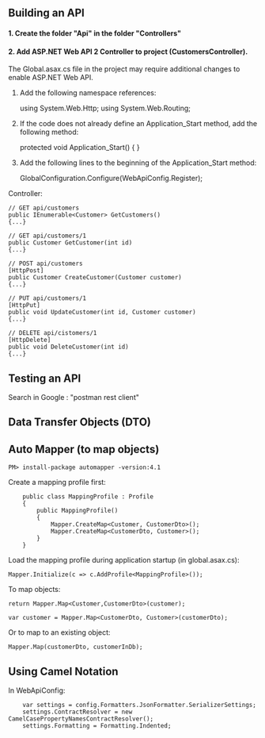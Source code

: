 ﻿##  Building an API
#### 1. Create the folder "Api" in the folder "Controllers"
#### 2. Add ASP.NET Web API 2 Controller to project (CustomersController).

The Global.asax.cs file in the project may require additional changes to enable ASP.NET Web API.

1. Add the following namespace references:

    using System.Web.Http;
    using System.Web.Routing;

2. If the code does not already define an Application_Start method, add the following method:

    protected void Application_Start()
    {
    }

3. Add the following lines to the beginning of the Application_Start method:

    GlobalConfiguration.Configure(WebApiConfig.Register);


Controller:
```
// GET api/customers
public IEnumerable<Customer> GetCustomers()
{...}
```

```
// GET api/customers/1
public Customer GetCustomer(int id)
{...}
```

```
// POST api/customers
[HttpPost]
public Customer CreateCustomer(Customer customer)
{...}
```

```
// PUT api/customers/1
[HttpPut]
public void UpdateCustomer(int id, Customer customer)
{...}
```

```
// DELETE api/cistomers/1
[HttpDelete]
public void DeleteCustomer(int id)
{...}
```

## Testing an API
Search in Google : "postman rest client"

##  Data Transfer Objects (DTO)

##  Auto Mapper (to map objects)
```
PM> install-package automapper -version:4.1
```

Create a mapping profile first:
```
    public class MappingProfile : Profile
    {
        public MappingProfile()
        {
            Mapper.CreateMap<Customer, CustomerDto>();
            Mapper.CreateMap<CustomerDto, Customer>();
        }
    }
```

Load the mapping profile during application startup (in global.asax.cs):
```
Mapper.Initialize(c => c.AddProfile<MappingProfile>());
```

To map objects:
```
return Mapper.Map<Customer,CustomerDto>(customer);
```

```
var customer = Mapper.Map<CustomerDto, Customer>(customerDto);
```

Or to map to an existing object:
```
Mapper.Map(customerDto, customerInDb);
```

## Using Camel Notation
In WebApiConfig:
```
    var settings = config.Formatters.JsonFormatter.SerializerSettings;
    settings.ContractResolver = new CamelCasePropertyNamesContractResolver();
    settings.Formatting = Formatting.Indented;
```
